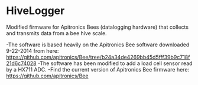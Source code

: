 HiveLogger
==========

Modified firmware for Apitronics Bees (datalogging hardware) that collects and transmits data from a bee hive scale.

-The software is based heavily on the Apitronics Bee software downloaded 9-22-2014 from here: https://github.com/apitronics/Bee/tree/b24a34de4269bb45d5fff39b9c718f21d6c74028
-The software has been modified to add a load cell sensor read by a HX711 ADC.
-Find the current version of Apitronics Bee firmware here: https://github.com/apitronics/Bee
